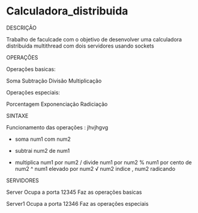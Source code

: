 # Calculadora_distribuida

DESCRIÇÃO

Trabalho de faculcade com o objetivo de desenvolver uma calculadora distribuida multithread com dois servidores usando sockets

OPERAÇÕES 

Operações basicas:

Soma
Subtração
Divisão
Multiplicação

Operações especiais:

Porcentagem
Exponenciação
Radiciação

SINTAXE

Funcionamento das operações :
jhvjhgvg
  + soma num1 com num2
  - subtrai num2 de num1
  * multiplica num1 por num2
  / divide num1 por num2
  % num1 por cento de num2
  ^ num1 elevado por num2
  √ num2 indice , num2 radicando
  
SERVIDORES

Server
  Ocupa a porta 12345
  Faz as operações basicas

Server1 
  Ocupa a porta 12346
  Faz as operações especiais
